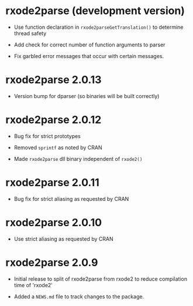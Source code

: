 # rxode2parse (development version)

* Use function declaration in `rxode2parseGetTranslation()` to
  determine thread safety

* Add check for correct number of function arguments to parser

* Fix garbled error messages that occur with certain messages.

# rxode2parse 2.0.13

* Version bump for dparser (so binaries will be built correctly)

# rxode2parse 2.0.12

* Bug fix for strict prototypes

* Removed `sprintf` as noted by CRAN

* Made `rxode2parse` dll binary independent of `rxode2()`

# rxode2parse 2.0.11

* Bug fix for strict aliasing as requested by CRAN

# rxode2parse 2.0.10

* Use strict aliasing as requested by CRAN

# rxode2parse 2.0.9

* Initial release to split of rxode2parse from rxode2 to reduce 
  compilation time of 'rxode2'

* Added a `NEWS.md` file to track changes to the package.
